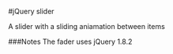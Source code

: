 #jQuery slider

A slider with a sliding aniamation between items

###Notes
The fader uses jQuery 1.8.2